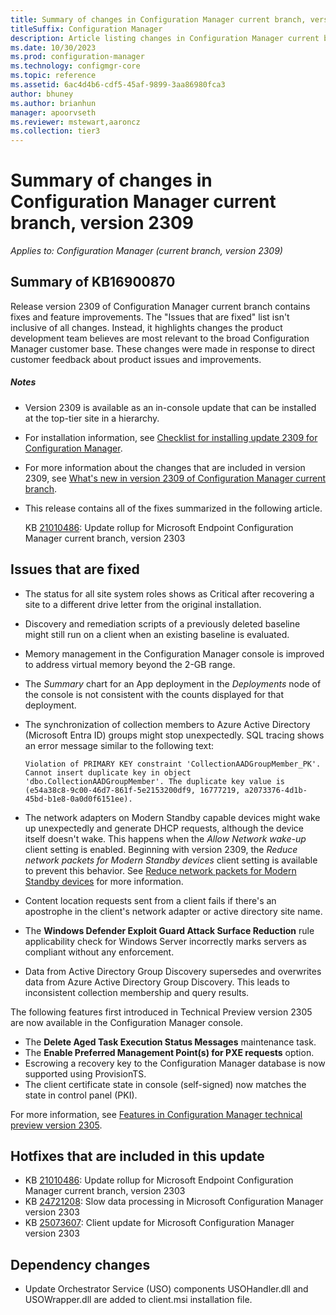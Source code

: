 ```yaml
---
title: Summary of changes in Configuration Manager current branch, version 2309
titleSuffix: Configuration Manager
description: Article listing changes in Configuration Manager current branch, version 2309
ms.date: 10/30/2023
ms.prod: configuration-manager
ms.technology: configmgr-core
ms.topic: reference
ms.assetid: 6ac4d4b6-cdf5-45af-9899-3aa86980fca3
author: bhuney
ms.author: brianhun
manager: apoorvseth
ms.reviewer: mstewart,aaroncz 
ms.collection: tier3
---
```


# Summary of changes in Configuration Manager current branch, version 2309

*Applies to: Configuration Manager (current branch, version 2309)*

## Summary of KB16900870
Release version 2309 of Configuration Manager current branch contains fixes and feature improvements.
The "Issues that are fixed" list isn't inclusive of all changes. Instead, it highlights changes the product development team believes are most relevant to the broad Configuration Manager customer base. These changes were made in response to direct customer feedback about product issues and improvements.

##### Notes
- Version 2309 is available as an in-console update that can be installed at the top-tier site in a hierarchy.
- For installation information, see [Checklist for installing update 2309 for Configuration Manager](../../core/servers/manage/checklist-for-installing-update-2309.md).
- For more information about the changes that are included in version 2309, see [What's new in version 2309 of Configuration Manager current branch](../../core/plan-design/changes/whats-new-in-version-2309.md).
- This release contains all of the fixes summarized in the following article.

   KB [21010486](../../hotfix/2303/21010486.md): Update rollup for Microsoft Endpoint Configuration Manager current branch, version 2303

## Issues that are fixed
<!-- 3013243 -->
- The status for all site system roles shows as Critical after recovering a site to a different drive letter from the original installation.

<!-- 12874521 -->
- Discovery and remediation scripts of a previously deleted baseline might still run on a client when an existing baseline is evaluated. 

<!-- 16225207 -->
- Memory management in the Configuration Manager console is improved to address virtual memory beyond the 2-GB range.

<!-- 16235012, 24435111  -->
- The *Summary* chart for an App deployment in the *Deployments* node of the console is not consistent with the counts displayed for that deployment.

<!-- 17436872 -->
- The synchronization of collection members to Azure Active Directory (Microsoft Entra ID) groups might stop unexpectedly. SQL tracing shows an error message similar to the following text:
   ```text
   Violation of PRIMARY KEY constraint 'CollectionAADGroupMember_PK'. Cannot insert duplicate key in object 'dbo.CollectionAADGroupMember'. The duplicate key value is (e54a38c8-9c00-46d7-861f-5e2153200df9, 16777219, a2073376-4d1b-45bd-b1e8-0a0d0f6151ee).
   ```

<!-- 17776096 -->
- The network adapters on Modern Standby capable devices might wake up unexpectedly and generate DHCP requests, although the device itself doesn't wake. This happens when the *Allow Network wake-up* client setting is enabled. Beginning with version 2309, the *Reduce network packets for Modern Standby devices* client setting is available to prevent this behavior. See [Reduce network packets for Modern Standby devices](../../core/clients/deploy/about-client-settings.md#reduce-network-packets-for-modern-standby-devices) for more information.

<!-- 24766267 -->
- Content location requests sent from a client fails if there's an apostrophe in the client's network adapter or active directory site name.

<!-- 9217349 -->
- The **Windows Defender Exploit Guard Attack Surface Reduction** rule applicability check for Windows Server incorrectly marks servers as compliant without any enforcement.

<!-- 15855196 -->
- Data from Active Directory Group Discovery supersedes and overwrites data from Azure Active Directory Group Discovery. This leads to inconsistent collection membership and query results.

<!-- 6167745, 2839966 -->
The following features first introduced in Technical Preview version 2305 are now available in the Configuration Manager console.
- The **Delete Aged Task Execution Status Messages** maintenance task.
- The **Enable Preferred Management Point(s) for PXE requests** option. 
- Escrowing a recovery key to the Configuration Manager database is now supported using ProvisionTS.
- The client certificate state in console (self-signed) now matches the state in control panel (PKI).

For more information, see [Features in Configuration Manager technical preview version 2305](../../core/get-started/2023/technical-preview-2305.md).


## Hotfixes that are included in this update
- KB [21010486](../../hotfix/2303/21010486.md): Update rollup for Microsoft Endpoint Configuration Manager current branch, version 2303
- KB [24721208](../../hotfix/2303/24721208.md): Slow data processing in Microsoft Configuration Manager version 2303
- KB [25073607](../../hotfix/2303/25073607.md): Client update for Microsoft Configuration Manager version 2303

## Dependency changes ##
- Update Orchestrator Service (USO) components USOHandler.dll and USOWrapper.dll are added to client.msi installation file. 